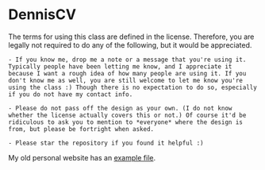 # DennisCV

The terms for using this class are defined in the license. Therefore, you are legally not required to do any of the following, but it would be appreciated.

    - If you know me, drop me a note or a message that you're using it. Typically people have been letting me know, and I appreciate it because I want a rough idea of how many people are using it. If you don't know me as well, you are still welcome to let me know you're using the class :) Though there is no expectation to do so, especially if you do not have my contact info.
    
    - Please do not pass off the design as your own. (I do not know whether the license actually covers this or not.) Of course it'd be ridiculous to ask you to mention to *everyone* where the design is from, but please be fortright when asked. 
    
    - Please star the repository if you found it helpful :)

My old personal website has an [example file](https://www.geometryexplorer.xyz/texfiles/CV/cv.tex).
